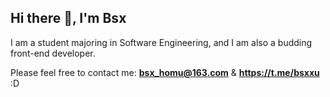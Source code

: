 ## Hi there 👋, I'm Bsx

I am a student majoring in Software Engineering, and I am also a budding front-end developer.

Please feel free to contact me: **bsx_homu@163.com** & **https://t.me/bsxxu** :D
